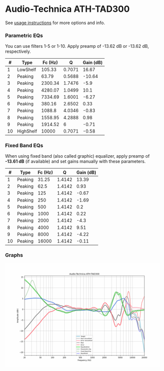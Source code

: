 # Audio-Technica ATH-TAD300
See [usage instructions](https://github.com/jaakkopasanen/AutoEq#usage) for more options and info.

### Parametric EQs
You can use filters 1-5 or 1-10. Apply preamp of -13.62 dB or -13.62 dB, respectively.

|   # | Type      |   Fc (Hz) |      Q |   Gain (dB) |
|-----|-----------|-----------|--------|-------------|
|   1 | LowShelf  |    105.33 | 0.7071 |       16.67 |
|   2 | Peaking   |     63.79 | 0.5688 |      -10.64 |
|   3 | Peaking   |   2300.34 | 1.7476 |       -5.9  |
|   4 | Peaking   |   4280.07 | 1.0499 |       10.1  |
|   5 | Peaking   |   7334.69 | 1.6001 |       -6.27 |
|   6 | Peaking   |    380.16 | 2.6502 |        0.33 |
|   7 | Peaking   |   1088.8  | 4.0346 |       -0.83 |
|   8 | Peaking   |   1558.95 | 4.2888 |        0.98 |
|   9 | Peaking   |   1914.52 | 6      |       -0.71 |
|  10 | HighShelf |  10000    | 0.7071 |       -0.58 |

### Fixed Band EQs
When using fixed band (also called graphic) equalizer, apply preamp of **-13.61 dB** (if available) and set gains manually with these parameters.

|   # | Type    |   Fc (Hz) |      Q |   Gain (dB) |
|-----|---------|-----------|--------|-------------|
|   1 | Peaking |     31.25 | 1.4142 |       13.39 |
|   2 | Peaking |     62.5  | 1.4142 |        0.93 |
|   3 | Peaking |    125    | 1.4142 |       -0.67 |
|   4 | Peaking |    250    | 1.4142 |       -1.69 |
|   5 | Peaking |    500    | 1.4142 |        0.2  |
|   6 | Peaking |   1000    | 1.4142 |        0.22 |
|   7 | Peaking |   2000    | 1.4142 |       -4.3  |
|   8 | Peaking |   4000    | 1.4142 |        9.51 |
|   9 | Peaking |   8000    | 1.4142 |       -4.22 |
|  10 | Peaking |  16000    | 1.4142 |       -0.11 |

### Graphs
![](./Audio-Technica%20ATH-TAD300.png)
